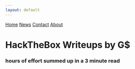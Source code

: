 ```yaml
---
layout: default
---
```

<html>
<div class="topnav">  
  <a class="active" href="#home">Home</a>
  <a href="#news">News</a>
  <a href="#contact">Contact</a>
  <a href="#about">About</a>
</div>
</html>

# HackTheBox Writeups by G$

### hours of effort summed up in a 3 minute read
